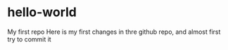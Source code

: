 # hello-world
My first repo
Here is my first changes in thre github repo, 
and almost first try to commit it

